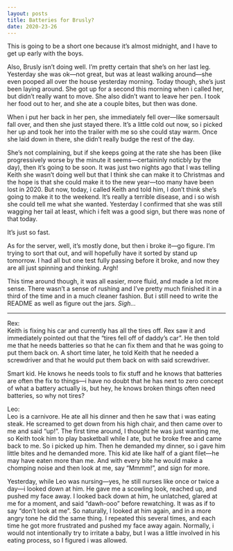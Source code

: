 ```yaml
---
layout: posts
title: Batteries for Brusly?
date: 2020-23-26
---
```


This is going to be a short one because it’s almost midnight, and I have to get up early with the boys.  

Also, Brusly isn’t doing well.  I’m pretty certain that she’s on her last leg.  Yesterday she was ok—not great, but was at least walking around—she even pooped all over the house yesterday morning.  Today though, she’s just been laying around.  She got up for a second this morning when i called her, but didn’t really want to move.  She also didn’t want to leave her pen.  I took her food out to her, and she ate a couple bites, but then was done.  

When i put her back in her pen, she immediately fell over—like somersault fall over, and then she just stayed there.  It’s a little cold out now, so i picked her up and took her into the trailer with me so she could stay warm.  Once she laid down in there, she didn’t really budge the rest of the day.  

She’s not complaining, but if she keeps going at the rate she has been (like progressively worse by the minute it seems—certaininly noticbly by the day), then it’s going to be soon.  It was just two nights ago that I was telling Keith she wasn’t doing well but that I think she can make it to Christmas and the hope is that she could make it to the new year—too many have been lost in 2020.  But now, today, i called Keith and told him, I don’t think she’s going to make it to the weekend.  It’s really a terrible disease, and i so wish she could tell me what she wanted.  Yesterday I confirmed that she was still wagging her tail at least, which i felt was a good sign, but there was none of that today.

It’s just so fast.  

As for the server, well, it’s mostly done, but then i broke it—go figure.  I’m trying to sort that out, and will hopefully have it sorted by stand up tomorrow.  I had all but one test fully passing before it broke, and now they are all just spinning and thinking. Argh!

This time around though, it was all easier, more fluid, and made a lot more sense.  There wasn’t a sense of rushing and I’ve pretty much finished it in a third of the time and in a much cleaner fashion.  But i still need to write the README as well as figure out the jars.  *Sigh…*


***
Rex:  
Keith is fixing his car and currently has all the tires off.  Rex saw it and immediately pointed out that the “tires fell off of daddy’s car”. He then told me that he needs batteries so that he can fix them and that he was going to put them back on.  A short time later, he told Keith that he needed a screwdriver and that he would put them back on with said screwdriver.

Smart kid.  He knows he needs tools to fix stuff and he knows that batteries are often the fix to things—i have no doubt that he has next to zero concept of what a battery actually is, but hey, he knows broken things often need batteries, so why not tires?

Leo:  
Leo is a carnivore.  He ate all his dinner and then he saw that i was eating steak.  He screamed to get down from his high chair, and then came over to me and said “up!”.  The first time around, I thought he was just wanting me, so Keith took him to play basketball while I ate, but he broke free and came back to me.  So i picked up him.  Then he demanded my dinner, so i gave him little bites and he demanded more.  This kid ate like half of a giant filet—he may have eaten more than me.  And with every bite he would make a chomping noise and then look at me, say “Mmmm!”, and sign for more.

Yesterday, while Leo was nursing—yes, he still nurses like once or twice a day—i looked down at him.  He gave me a scowling look, reached up, and pushed my face away.  I looked back down at him, he unlatched, glared at me for a moment, and said “dawh-ooo” before rewatching.  It was as if to say “don’t look at me”.  So naturally, I looked at him again, and in a more angry tone he did the same thing.  I repeated this several times, and each time he got more frustrated and pushed my face away again.  Normally, i would not intentionally try to irritate a baby, but I was a little involved in his eating process, so I figured i was allowed.
